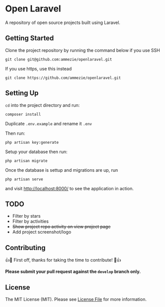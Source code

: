 # Open Laravel

A repository of open source projects built using Laravel.

## Getting Started

Clone the project repository by running the command below if you use SSH

`git clone git@github.com:ammezie/openlaravel.git`

If you use https, use this instead

`git clone https://github.com/ammezie/openlaravel.git`

## Setting Up

`cd` into the project directory and run:

`composer install`

Duplicate `.env.example` and rename it `.env`

Then run:

`php artisan key:generate`

Setup your database then run:

`php artisan migrate`

Once the database is settup and migrations are up, run

`php artisan serve`

and visit [http://localhost:8000/](http://localhost:8000/) to see the application in action.

## TODO

* Filter by stars
* Filter by activities
* ~~Show project repo activity on view project page~~
* Add project screenshot/logo

## Contributing

:+1::tada: First off, thanks for taking the time to contribute! :tada::+1:

**Please submit your pull request against the `develop` branch only.**

## License

The MIT License (MIT). Please see [License File](LICENSE.md) for more information.